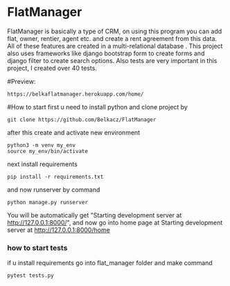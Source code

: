 # FlatManager
FlatManager is basically a type of CRM, on using this program you can add flat, owner, rentier, agent etc. and create a rent agreement from this data. All of these features are created in a multi-relational database .
This project also uses frameworks like django bootstrap form to create forms and django filter to create search options.
Also tests are very important in this project, I created over 40 tests.

#Preview:
```
https://belkaflatmanager.herokuapp.com/home/
```

#How to start
first u need to install python and clone project by
```
git clone https://github.com/Belkacz/FlatManager
```
after this create and activate new environment
```
python3 -m venv my_env
source my_env/bin/activate   
```
next install requirements
```
pip install -r requirements.txt
```
and now runserver by command
```
python manage.py runserver     
```
You will be automatically get "Starting development server at http://127.0.0.1:8000/", and now go into home page at Starting development server at http://127.0.0.1:8000/home

### how to start tests
if u install requirements go into flat_manager folder and make command
```
pytest tests.py
```
